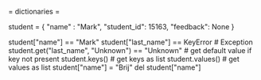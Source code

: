 = dictionaries =

student = {
  "name" : "Mark",
  "student_id": 15163,
  "feedback": None
}

student["name"] == "Mark"
student["last_name"] == KeyError # Exception
student.get("last_name", "Unknown") == "Unknown" # get default value if key not present
student.keys() # get keys as list
student.values() # get values as list
student["name"] = "Brij"
del student["name"]
